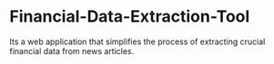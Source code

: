 # Financial-Data-Extraction-Tool
Its a web application that simplifies the process of extracting crucial financial data from news articles.

